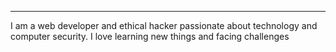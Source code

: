 -------------------------------------------------------------------------------------------------------------------------------------------
I am a web developer and ethical hacker passionate about technology and computer security. I love learning new things and facing challenges
